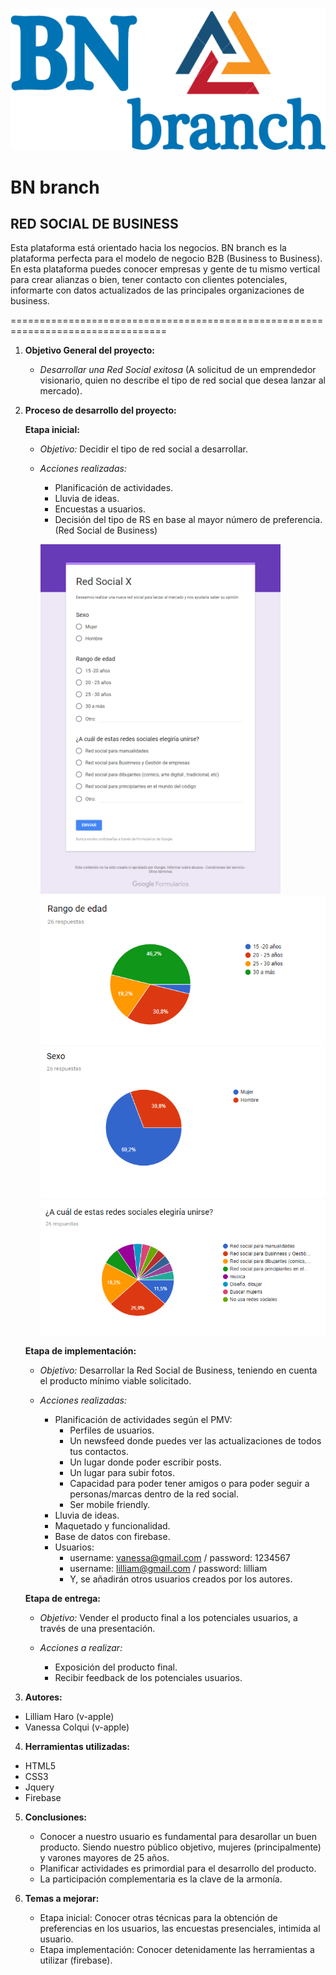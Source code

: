 ![LOGO](assets/images/logo1.png)

# BN branch

## RED SOCIAL DE BUSINESS

Esta plataforma está orientado hacia los negocios. BN branch es la plataforma perfecta para el modelo de negocio B2B (Business to Business).
En esta plataforma puedes conocer empresas y gente de tu mismo vertical para crear alianzas o bien, tener contacto con clientes potenciales, informarte con datos actualizados de las principales organizaciones de business.

=================================================================================

1. **Objetivo General del proyecto:**
   - *Desarrollar una Red Social exitosa* (A solicitud de un emprendedor visionario, quien no describe el tipo de red social que desea lanzar al mercado).

2. **Proceso de desarrollo del proyecto:**

   **Etapa inicial:**
   - *Objetivo:* Decidir el tipo de red social a desarrollar.
   - *Acciones realizadas:*

     + Planificación de actividades.
     + Lluvia de ideas.
     + Encuestas a usuarios.
     + Decisión del tipo de RS en base al mayor número de preferencia.(Red Social de Business)

     ![LOGO](assets/images/encuesta.png)
     ![LOGO](assets/images/grafico-rango_de_edades.png)
     ![LOGO](assets/images/grafico-sexo.png)
     ![LOGO](assets/images/grafico-opciones-redes-sociales.png)

   **Etapa de implementación:**
   - *Objetivo:* Desarrollar la Red Social de Business, teniendo en cuenta el producto mínimo viable solicitado.
   - *Acciones realizadas:*

     + Planificación de actividades según el PMV:
       - Perfiles de usuarios.
       - Un newsfeed donde puedes ver las actualizaciones de todos tus contactos.
       - Un lugar donde poder escribir posts.
       - Un lugar para subir fotos.
       - Capacidad para poder tener amigos o para poder seguir a personas/marcas dentro de la red social.
       - Ser mobile friendly.
     + Lluvia de ideas.
     + Maquetado y funcionalidad.
     + Base de datos con firebase.
     + Usuarios: 
       - username: vanessa@gmail.com / password: 1234567
       - username: lilliam@gmail.com / password: lilliam
       - Y, se añadirán otros usuarios creados por los autores.

   **Etapa de entrega:**
   - *Objetivo:* Vender el producto final a los potenciales usuarios, a través de una presentación.
   - *Acciones a realizar:*

     + Exposición del producto final.
     + Recibir feedback de los potenciales usuarios.

3. **Autores:**

  - Lilliam Haro (v-apple)
  - Vanessa Colqui (v-apple)

4. **Herramientas utilizadas:**

  - HTML5
  - CSS3
  - Jquery
  - Firebase

5. **Conclusiones:**
   - Conocer a nuestro usuario es fundamental para desarollar un buen producto. Siendo nuestro público objetivo, mujeres (principalmente) y varones mayores de 25 años.
   - Planificar actividades es primordial para el desarrollo del producto.
   - La participación complementaria es la clave de la armonía.


6. **Temas a mejorar:**
   - Etapa inicial: Conocer otras técnicas para la obtención de preferencias en los usuarios, las encuestas presenciales, intimida al usuario.
   - Etapa implementación: Conocer detenidamente las herramientas a utilizar (firebase).